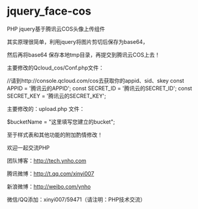 # jquery_face-cos

PHP jquery基于腾讯云COS头像上传组件

其实原理很简单，利用jquery将图片剪切后保存为base64，

然后再将base64 保存本地tmp目录，再提交到腾讯云COS上去！

主要修改的Qcloud_cos/Conf.php文件：

//请到http://console.qcloud.com/cos去获取你的appid、sid、skey
    const APPID = '腾讯云的APPID';
    const SECRET_ID = '腾讯云的SECRET_ID';
    const SECRET_KEY = '腾讯云的SECRET_KEY';
    

主要修改的：upload.php 文件：

$bucketName = "这里填写您建立的bucket";

至于样式表和其他功能的附加酌情修改！


欢迎一起交流PHP

团队博客：http://tech.ynho.com

腾讯微博：http://t.qq.com/xinyi007

新浪微博：http://weibo.com/ynho

微信/QQ添加：xinyi007/59471（请注明：PHP技术交流） 
